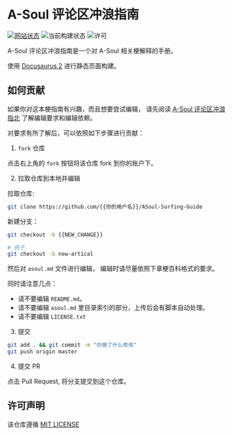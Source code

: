 # A-Soul 评论区冲浪指南

[![网站状态](https://img.shields.io/website?down_color=red&down_message=%E7%BD%91%E7%AB%99%E6%97%A0%E6%B3%95%E9%93%BE%E6%8E%A5&style=plastic&up_color=green&up_message=%E7%BD%91%E7%AB%99%E9%93%BE%E6%8E%A5&url=https%3A%2F%2Fwiki.asoul.org)](https://wiki.asoul.org)
![当前构建状态](https://github.com/sakifore/ASoul_meme_explanation/actions/workflows/gen_toc.yml/badge.svg)
![许可](https://img.shields.io/github/license/sakifore/ASoul_meme_explanation)

A-Soul 评论区冲浪指南是一个对 A-Soul 相关梗解释的手册。

使用 [Docusaurus 2](https://docusaurus.io/) 进行静态页面构建。

## 如何贡献

如果你对这本梗指南有兴趣，而且想要尝试编辑，
请先阅读 [A-Soul 评论区冲浪指北](./docs/A-Soul_Wiki_Edit_Guide.md)
了解编辑要求和编辑依赖。

对要求有所了解后，可以依照如下步骤进行贡献：

1. `fork` 仓库

点击右上角的 `fork` 按钮将该仓库 fork 到你的账户下。

2. 拉取仓库到本地并编辑

拉取仓库:

```bash
git clone https://github.com/{{你的用户名}}/ASoul-Surfing-Guide
```

新建分支：

```bash
git checkout -b {{NEW_CHANGE}}

# 例子
git checkout -b new-artical
```

然后对 `asoul.md` 文件进行编辑， 编辑时请尽量依照下章梗百科格式的要求。

同时请注意几点：

- 请不要编辑 `README.md`。
- 请不要编辑 `asoul.md` 里目录索引的部分，上传后会有脚本自动处理。
- 请不要编辑 `LICENSE.txt`

3. 提交

```bash
git add . && git commit -m "你做了什么修改"
git push origin master
```

4. 提交 PR

点击 Pull Request, 将分支提交到这个仓库。

## 许可声明

该仓库遵循 [MIT LICENSE](./LICENSE.txt)
